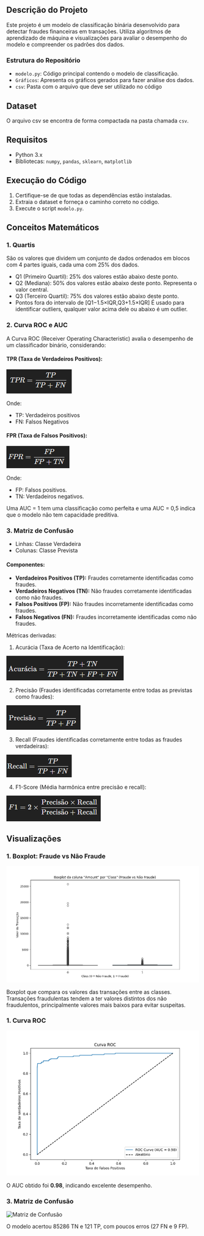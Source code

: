 ## Descrição do Projeto
Este projeto é um modelo de classificação binária desenvolvido para detectar fraudes financeiras em transações. Utiliza algoritmos de aprendizado de máquina e visualizações para avaliar o desempenho do modelo e compreender os padrões dos dados.

### Estrutura do Repositório
- `modelo.py`: Código principal contendo o modelo de classificação.
- `Gráficos`: Apresenta os gráficos gerados para fazer análise dos dados.
- `csv`: Pasta com o arquivo que deve ser utilizado no código 


## Dataset
O arquivo csv se encontra de forma compactada na pasta chamada `csv`.

## Requisitos
- Python 3.x
- Bibliotecas: `numpy`, `pandas`, `sklearn`, `matplotlib`

## Execução do Código
1. Certifique-se de que todas as dependências estão instaladas.
2. Extraia o dataset e forneça o caminho correto no código.
3. Execute o script `modelo.py`.

## Conceitos Matemáticos
### 1. Quartis
São os valores que dividem um conjunto de dados ordenados em blocos com 4 partes iguais, cada uma com 25% dos dados.

- Q1 (Primeiro Quartil): 25% dos valores estão abaixo deste ponto.
- Q2 (Mediana): 50% dos valores estão abaixo deste ponto. Representa o valor central.
- Q3 (Terceiro Quartil): 75% dos valores estão abaixo deste ponto.
- Pontos fora do intervalo de [Q1−1.5×IQR,Q3+1.5×IQR] É usado para identificar outliers, qualquer valor acima dele ou abaixo é um outlier.

### 2. Curva ROC e AUC 
A Curva ROC (Receiver Operating Characteristic) avalia o desempenho de um classificador binário, considerando:

#### <b> TPR (Taxa de Verdadeiros Positivos): </b>

![TPR](Imgs/tpr.png)

Onde:
- TP: Verdadeiros positivos
- FN: Falsos Negativos

#### <b>FPR (Taxa de Falsos Positivos):</b>

![FPR](Imgs/fpr.png)

Onde:

- FP: Falsos positivos.
- TN: Verdadeiros negativos.

Uma AUC = 1 tem uma classificação como perfeita e uma AUC = 0,5 indica que o modelo não tem capacidade preditiva.

### 3. Matriz de Confusão

- Linhas: Classe Verdadeira
- Colunas: Classe Prevista

#### Componentes:

- <b>Verdadeiros Positivos (TP):</b> Fraudes corretamente identificadas como fraudes.
- <b>Verdadeiros Negativos (TN):</b> Não fraudes corretamente identificadas como não fraudes.
- <b>Falsos Positivos (FP):</b> Não fraudes incorretamente identificadas como fraudes.
- <b>Falsos Negativos (FN):</b> Fraudes incorretamente identificadas como não fraudes.

Métricas derivadas:

1. Acurácia (Taxa de Acerto na Identificação):
   
![acuracia](Imgs/acuracia.png)

2. Precisão (Fraudes identificadas corretamente entre todas as previstas como fraudes):

![precisao](Imgs/precisao.png)

3. Recall (Fraudes identificadas corretamente entre todas as fraudes verdadeiras):

![recall](Imgs/recall.png)

4. F1-Score (Média harmônica entre precisão e recall):

![f1](Imgs/f1.png)

## Visualizações

### 1. Boxplot: Fraude vs Não Fraude
![Fraude vs Não Fraude](Graficos/fraudevsnafraude.png)

Boxplot que compara os valores das transações entre as classes. Transações fraudulentas tendem a ter valores distintos dos não fraudulentos, principalmente valores mais baixos para evitar suspeitas.

### 1. Curva ROC
![Curva ROC](Graficos/curvaROC.png)

 O AUC obtido foi **0.98**, indicando excelente desempenho.

### 3. Matriz de Confusão
![Matriz de Confusão](Graficos/matrizdeconfusão.png)

O modelo acertou 85286 TN e 121 TP, com poucos erros (27 FN e 9 FP).

